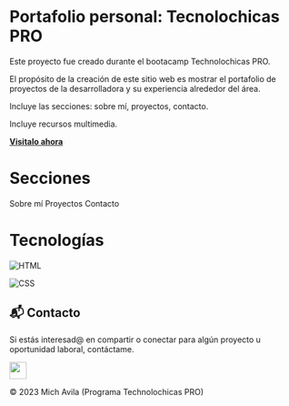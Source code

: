 # Portafolio personal: Tecnolochicas PRO

Este proyecto fue creado durante el bootacamp Technolochicas PRO.

El propósito de la creación de este sitio web es mostrar el portafolio de proyectos de la desarrolladora y su experiencia alrededor del área.

Incluye las secciones: sobre mí, proyectos, contacto.

Incluye recursos multimedia.

<a href="https://65332bd94c06bc49cab35c78--fanciful-gnome-4dffc2.netlify.app/" target="_blank">**Visitalo ahora**</a>
# Secciones

Sobre mí
Proyectos
Contacto

# Tecnologías

![HTML](https://img.shields.io/badge/html5%20-%23E34F26.svg?&style=for-the-badge&logo=html5&logoColor=white)

![CSS](https://img.shields.io/badge/css3%20-%231572B6.svg?&style=for-the-badge&logo=css3&logoColor=white)

## 📬 Contacto

Si estás interesad@ en compartir o conectar para algún proyecto u oportunidad laboral, contáctame.

<a href="https://www.linkedin.com/in/michavilarom5?utm_source=share&utm_campaign=share_via&utm_content=profile&utm_medium=android_app"><img src="https://www.felberpr.com/wp-content/uploads/linkedin-logo.png" width="30"></img></a>

© 2023 Mich Avila (Programa Technolochicas PRO)